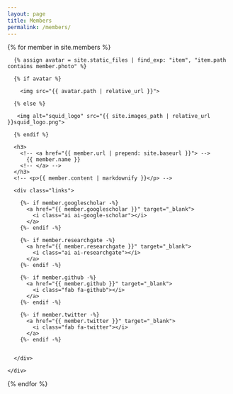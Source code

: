 ```yaml
---
layout: page
title: Members
permalink: /members/
---
```


<div class="members">
  {% for member in site.members %}
  <div class="member">
    <div class="container">

      {% assign avatar = site.static_files | find_exp: "item", "item.path contains member.photo" %}

      {% if avatar %}
      
        <img src="{{ avatar.path | relative_url }}">
        
      {% else %}

       <img alt="squid_logo" src="{{ site.images_path | relative_url }}squid_logo.png">
       
      {% endif %}
      
      <h3>
        <!-- <a href="{{ member.url | prepend: site.baseurl }}"> -->
          {{ member.name }}
        <!-- </a> -->
      </h3>
      <!-- <p>{{ member.content | markdownify }}</p> -->
      
      <div class="links">
      
        {%- if member.googlescholar -%}
          <a href="{{ member.googlescholar }}" target="_blank">
            <i class="ai ai-google-scholar"></i>
          </a>
        {%- endif -%}
        
        {%- if member.researchgate -%}
          <a href="{{ member.researchgate }}" target="_blank">
            <i class="ai ai-researchgate"></i>
          </a>
        {%- endif -%}
      
        {%- if member.github -%}
          <a href="{{ member.github }}" target="_blank">
            <i class="fab fa-github"></i> 
          </a>
        {%- endif -%}
        
        {%- if member.twitter -%}
          <a href="{{ member.twitter }}" target="_blank">
            <i class="fab fa-twitter"></i>
          </a>
        {%- endif -%}
        
        
      </div>
      
    </div> 
  </div>
  {% endfor %}
</div>